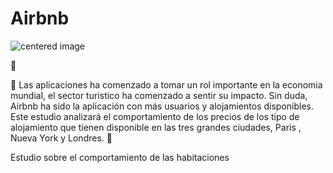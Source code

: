 # Airbnb

<img src="https://dernegocios.uexternado.edu.co/wp-content/uploads/sites/2/2020/01/airbnb-3399753_1920-1-1400x793.jpg" alt="centered image" id="logo" data-height-percentage="100" data-actual-width="140" data-actual-height="55" class="center">

:pushpin: 

:hotel:
Las aplicaciones ha comenzado a tomar un rol importante en la economia mundial, el sector turistico ha comenzado a sentir su impacto. Sin duda, Airbnb ha sido la aplicación con más usuarios y alojamientos disponibles. Este estudio analizará el comportamiento de los precios de los tipo de alojamiento que tienen disponible en las tres grandes ciudades, Paris  , Nueva York  y Londres. :sunrise:


Estudio sobre el comportamiento de las habitaciones
